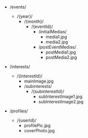 - /events/

  - /{year}/
    - /{month}/
      - /{eventId}/
        - /initialMedias/
          - media1.jpg
          - media2.jpg
        - /postEventMedias/
          - postMedia1.jpg
          - postMedia2.jpg

- /interests/

  - /{interestId}/
    - mainImage.jpg
    - /subinterests/
      - /{subinterestId}/
        - subInterestImage1.jpg
        - subInterestImage2.jpg

- /profiles/
  - /{userId}/
    - profilePic.jpg
    - coverPhoto.jpg
